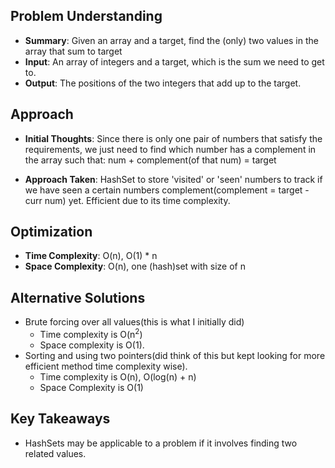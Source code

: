 ## Problem Understanding
- **Summary**: Given an array and a target, find the (only) two values in the array that sum to target
- **Input**: An array of integers and a target, which is the sum we need to get to.  
- **Output**: The positions of the two integers that add up to the target.

## Approach
- **Initial Thoughts**: Since there is only one pair of numbers that satisfy the requirements, we just need to find which number has a complement in the array such that: num + complement(of that num) = target

- **Approach Taken**: HashSet to store 'visited' or 'seen' numbers to track if we have seen a certain numbers complement(complement = target - curr num) yet. Efficient due to its time complexity.

<!-- ## Approach 2
- **Initial Thoughts**: 
- **Approach Taken**: 
- **Why This Approach**:  -->

<!-- ## Challenges
- **Obstacles Faced**: 
- **Edge Cases**: None -->

## Optimization
- **Time Complexity**: O(n), O(1) * n
- **Space Complexity**: O(n), one (hash)set with size of n

## Alternative Solutions
- Brute forcing over all values(this is what I initially did)
    * Time complexity is O(n<sup>2</sup>)
    * Space complexity is O(1).
- Sorting and using two pointers(did think of this but kept looking for more efficient method time complexity wise).
    * Time complexity is O(n), O(log(n) + n)
    * Space Complexity is O(1)

## Key Takeaways
- HashSets may be applicable to a problem if it involves finding two related values.

<!-- ## Additional Resources
- N/A -->